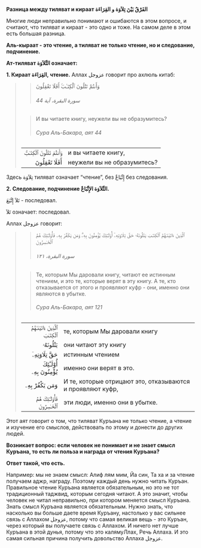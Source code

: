**Разница между тиляват и кираат الفَرْقُ بَيْنَ تِلاَوَة و القِرَاءَة**

Многие люди неправильно понимают и ошибаются в этом вопросе, и считают,
что тиляват и кираат - это одно и тоже. На самом деле в этом есть
большая разница. 

**Аль-кыраат - это чтение, а тиляват не только чтение, но и следование,
подчинение.**

**Ат-тиляват التِّلاَوَة означает:**

**1. Кираат القِرَاءَة, чтение.**
Аллах عزوجل говорит про ахлюль китаб:

>> وَأَنتُمْ تَتْلُونَ ٱلْكِتَـٰبَ‌ۚ أَفَلَا تَعْقِلُونَ
>>
>> ###### سورة البقرة، آية 44
>
>> И вы читаете книгу, неужели вы не образумитесь?
>>
>> ###### Сура Аль-Бакара, аят 44
>
> |                 |                   |
> | --------------: | :---------------- |
> | وَأَنتُمْ تَتْلُونَ ٱلْكِتَـٰبَ‌ۚ | и вы читаете книгу,  |
> | أَفَلَا تَعْقِلُونَ | неужели вы не образумитесь? |

Здесь تِلاَوَة тиляват означает “чтение”, без إِتِّبَاعٌ без следования.

**2. Следование, подчинение التِّلاَوَة الإِتِّبَاعٌ.**

تَلاَ إِتَّبَعَ - последовал.

تَلاَ означает: последовал.

Аллах عزوجل говорит:
>> ٱلَّذِينَ ءَاتَيْنَـٰهُمُ ٱلْكِتَـٰبَ يَتْلُونَهُۥ حَقَّ تِلَاوَتِهِۦٓ أُوْلَـٰٓئِكَ يُؤْمِنُونَ بِهِۦ‌ۗ وَمَن يَكْفُرْ بِهِۦ فَأُوْلَـٰٓئِكَ هُمُ ٱلْخَـٰسِرُونَ
>>
>> ###### سورة البقرة، ١٢١
>
>> Те, которым Мы даровали книгу, читают ее истинным чтением, и это те, которые верят в эту книгу. А те, кто отказывается от этого и проявляют куфр - они, именно они являются в убытке.
>>
>> ###### Сура Аль-Бакара, аят 121
>
> |                 |                   |
> | --------------: | :---------------- |
> | ٱلَّذِينَ ءَاتَيْنَـٰهُمُ ٱلْكِتَـٰبَ | те, которым Мы даровали книгу |
> | يَتْلُونَهُۥ | они читают эту книгу |
> | حَقَّ تِلَاوَتِهِۦٓ | истинным чтением |
> | أُوْلَـٰٓئِكَ يُؤْمِنُونَ بِهِۦ‌ | именно они верят в это. |
> | وَمَن يَكْفُرْ بِهِۦ | И те, которые отрицают это, отказываются и проявляют куфр, |
> | فَأُوْلَـٰٓئِكَ هُمُ ٱلْخَـٰسِرُونَ | эти люди, именно они в убытке. |

Этот аят говорит о том, что тиляват Куръана не только чтение, а чтение и
изучение его смыслов, действовать по этому и донести до других людей. 

**Возникает вопрос: если человек не понимает и не знает смысл Куръана, то
есть ли польза и награда от чтения Куръана?**

**Ответ такой, что есть.**

Например: мы не знаем смысл: Алиф лям мим, Йа
син, Та ха и за чтение получаем аджр, награду. Поэтому каждый день нужно
читать Куръан. Правильное чтение Куръана является обязательным, но это
не тот традиционный таджвид, которым сегодня читают. А это значит, чтобы
человек не читал неправильно, при котором меняется смысл Куръана. Знать
смысл Куръана является обязательным. Нужно знать, что насколько вы
больше даете время Куръану, настолько у вас сильнее связь с Аллахом
عزوجل, потому что самая великая вещь - это Куръан, через который вы
получаете связь с Аллахом. И ничего нет лучше Куръана в этой дунья,
потому что это калямуЛлах, Речь Аллаха. И это самая сильная причина
получить довольство Аллаха عزوجل. 
